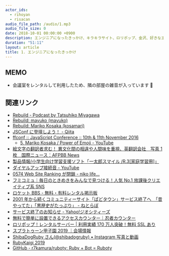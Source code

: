 ```yaml
---
actor_ids:
  - rihoyan
  - risacan
audio_file_path: /audio/1.mp3
audio_file_size: 0
date: 2018-10-01 00:00:00 +0900
description: エンジニアになったきっかけ、キラキラサイト、ロリポップ、金沢、好きなエディタ、女性エンジニアなどについて話しました。
duration: "51:11"
layout: article
title: 1. エンジニアになったきっかけ
---
```


## MEMO

- 会議室をレンタルして利用したため、隣の部屋の雑音が入っています 🙇

## 関連リンク

- [Rebuild \- Podcast by Tatsuhiko Miyagawa](https://rebuild.fm/)
- [Rebuild: mayuko \(mayuko\)](https://rebuild.fm/people/mayuko/)
- [Rebuild: Mariko Kosaka \(kosamari\)](https://rebuild.fm/people/kosamari/)
- [JSConf に登壇しよう！ \- Qiita](https://qiita.com/kosamari/items/d1e5adabccb9a0c435f7)
- [ffconf :: JavaScript Conference :: 10th & 11th November 2016](https://2016.ffconf.org/)
  - [5\. Mariko Kosaka / Power of Emoji \- YouTube](https://www.youtube.com/watch?v=9BaLTBTqHmw&list=PLXmT1r4krsTpDoGcdh1baZPIV6DtX9_rX)
- [絵文字の翻訳者求む！ 異文化間の相違や人間味を重視、英翻訳会社　写真 1 枚　国際ニュース：AFPBB News](http://www.afpbb.com/articles/-/3111265)
- [製品情報/小学生向け学習支援ソフト「一太郎スマイル /R\.3\[家庭学習用\]」](https://www.justsystems.com/jp/software/dt/smile_hr3/)
- [ダイヤルアップ接続音 \- YouTube](https://www.youtube.com/watch?v=WflkFUY9pHI)
- [0574 Web Site Ranking が閉鎖 \- niko life\.\.\.](http://niko.hateblo.jp/entry/2014/08/28/143354)
- [フミコミュ｜毎日のときめきをみんなで見つける！人気 No\.1 放課後クリエイティブ系 SNS](https://www.fumi23.com/)
- [ロケット BBS \- 無料・有料レンタル掲示板](https://www.rocketbbs.com/)
- [2001 年から続くコミュニティーサイト「ぱどタウン」サービス終了へ　「昔やってた」「黒歴史がたっぷり」 \- ねとらぼ](http://nlab.itmedia.co.jp/nl/articles/1706/22/news096.html)
- [サービス終了のお知らせ \- Yahoo\!ジオシティーズ](https://info-geocities.yahoo.co.jp/close/index.html)
- [無料で簡単に設置できるアクセスカウンター｜忍者カウンター](https://www.ninja.co.jp/counter/)
- [ロリポップ！レンタルサーバー \| 利用実績 170 万人突破！無料 SSL あり](https://lolipop.jp/)
- [スプラトゥーン甲子園 2019 ｜会場情報](https://site.nicovideo.jp/splatoon2019/venue/)
- [ShibaDogRuby さん\(@shibadogruby\) • Instagram 写真と動画](https://www.instagram.com/shibadogruby/)
- [RubyKaigi 2019](https://rubykaigi.org/2019)
- [GitHub \- r7kamura/ruboty: Ruby \+ Bot = Ruboty](https://github.com/r7kamura/ruboty)
